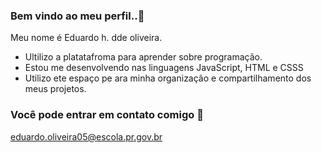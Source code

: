 ### Bem vindo ao meu perfil..🥇

Meu nome é Eduardo h. dde oliveira.

- Ultilizo a platatafroma para aprender sobre programação.
- Estou me desenvolvendo nas linguagens JavaScript, HTML e CSSS
- Utilizo ete espaço pe ara minha organização e compartilhamento dos meus projetos.

### Você pode entrar em contato comigo 🥇


eduardo.oliveira05@escola.pr.gov.br
